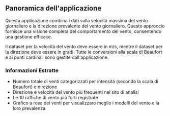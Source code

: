 ## Panoramica dell'applicazione

Questa applicazione combina i dati sulla velocità massima del vento giornaliero e la direzione prevalente del vento giornaliero. Questo approccio fornisce una visione completa del comportamento del vento, consentendo una gestione efficace.

Il dataset per la velocità del vento deve essere in m/s, mentre il dataset per la direzione deve essere in gradi. Tutte le conversioni alla scala di Beaufort e ai punti cardinali sono gestite dall'applicazione.

### Informazioni Estratte

- Numero totale di venti categorizzati per intensità (secondo la scala di Beaufort) e direzione
- Direzione e velocità del vento più frequenti nel sito di analisi
- Le 10 raffiche di vento più forti registrate
- Grafico a rosa dei venti per visualizzare meglio i modelli del vento e la loro prevalenza
